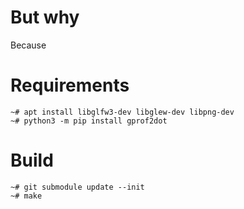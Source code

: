 
# But why

Because

# Requirements

```
~# apt install libglfw3-dev libglew-dev libpng-dev
~# python3 -m pip install gprof2dot
```

# Build

```
~# git submodule update --init
~# make
```

